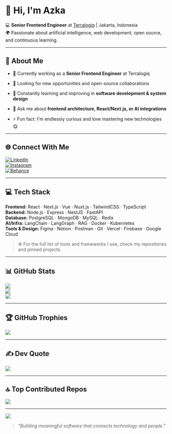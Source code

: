 
# 👋 Hi, I'm Azka

💻 **Senior Frontend Engineer** at [Terralogiq](https://terralogiq.com/) | Jakarta, Indonesia  
🌍 Passionate about artificial intelligence, web development, open source, and continuous learning.

----------

## 💫 About Me

-   🔭 Currently working as a **Senior Frontend Engineer** at Terralogiq
    
-   👯 Looking for new opportunities and open-source collaborations
    
-   🌱 Constantly learning and improving in **software development & system design**
    
-   💬 Ask me about **frontend architecture, React/Next.js, or AI integrations**
    
-   ⚡ Fun fact: I'm endlessly curious and love mastering new technologies 😋
    

----------

## 🌐 Connect With Me

[![LinkedIn](https://img.shields.io/badge/LinkedIn-%230077B5.svg?logo=linkedin&logoColor=white)](https://linkedin.com/in/mazkaaa)  
[![Instagram](https://img.shields.io/badge/Instagram-%23E4405F.svg?logo=Instagram&logoColor=white)](https://instagram.com/mzzzka)  
[![Behance](https://img.shields.io/badge/Behance-1769ff?logo=behance&logoColor=white)](https://behance.net/mazkaaa)

----------

## 💻 Tech Stack

**Frontend:** React · Next.js · Vue · Nuxt.js · TailwindCSS · TypeScript  
**Backend:** Node.js · Express · NestJS · FastAPI  
**Database:** PostgreSQL · MongoDB · MySQL · Redis  
**AI/Infra:** LangChain · LangGraph · RAG · Docker · Kubernetes  
**Tools & Design:** Figma · Notion · Postman · Git · Vercel · Firebase · Google Cloud

> ⚙️ For the full list of tools and frameworks I use, check my repositories and pinned projects.

----------

## 📊 GitHub Stats

![](https://github-readme-stats.vercel.app/api?username=mazkaaa&theme=dark&hide_border=false&include_all_commits=true&count_private=true)<br/>
![](https://github-readme-streak-stats.herokuapp.com/?user=mazkaaa&theme=dark&hide_border=false)<br/>
![](https://github-readme-stats.vercel.app/api/top-langs/?username=mazkaaa&theme=dark&hide_border=false&include_all_commits=true&count_private=true&layout=compact)

----------

## 🏆 GitHub Trophies

![](https://github-profile-trophy.vercel.app/?username=mazkaaa&theme=tokyonight&no-frame=false&no-bg=true&margin-w=6)

----------

## ✍️ Dev Quote

![](https://quotes-github-readme.vercel.app/api?type=horizontal&theme=tokyonight)

----------

## 🔝 Top Contributed Repos

![](https://github-contributor-stats.vercel.app/api?username=mazkaaa&limit=5&theme=tokyonight&combine_all_yearly_contributions=true)

----------
[![](https://visitcount.itsvg.in/api?id=mazkaaa&icon=0&color=12)](https://visitcount.itsvg.in/)
> _"Building meaningful software that connects technology and people."_
